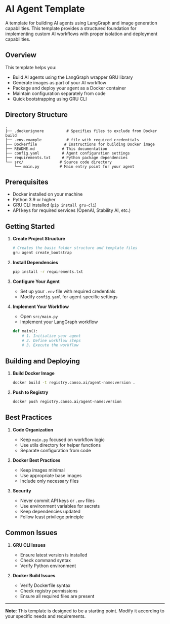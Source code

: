 # AI Agent Template

A template for building AI agents using LangGraph and image generation capabilities. This template provides a structured foundation for implementing custom AI workflows with proper isolation and deployment capabilities.

## Overview

This template helps you:
- Build AI agents using the LangGraph wrapper GRU library
- Generate images as part of your AI workflow
- Package and deploy your agent as a Docker container
- Maintain configuration separately from code
- Quick bootstrapping using GRU CLI

## Directory Structure

```
.
├── .dockerignore          # Specifies files to exclude from Docker build
├── .env.example           # file with required credentials
├── Dockerfile            # Instructions for building Docker image
├── README.md            # This documentation
├── config.yaml          # Agent configuration settings
├── requirements.txt     # Python package dependencies
└── src/                # Source code directory
    └── main.py         # Main entry point for your agent
```

## Prerequisites

- Docker installed on your machine
- Python 3.9 or higher
- GRU CLI installed (`pip install gru-cli`)
- API keys for required services (OpenAI, Stability AI, etc.)

## Getting Started

1. **Create Project Structure**
   ```bash
   # Creates the basic folder structure and template files
   gru agent create_bootstrap
   ```

2. **Install Dependencies**
   ```bash
   pip install -r requirements.txt
   ```

3. **Configure Your Agent**
   - Set up your `.env` file with required credentials
   - Modify `config.yaml` for agent-specific settings

4. **Implement Your Workflow**
   - Open `src/main.py`
   - Implement your LangGraph workflow
   ```python
   def main():
       # 1. Initialize your agent
       # 2. Define workflow steps
       # 3. Execute the workflow
   ```

## Building and Deploying

1. **Build Docker Image**
   ```bash
   docker build -t registry.canso.ai/agent-name:version .
   ```

2. **Push to Registry**
   ```bash
   docker push registry.canso.ai/agent-name:version
   ```

## Best Practices

1. **Code Organization**
   - Keep `main.py` focused on workflow logic
   - Use utils directory for helper functions
   - Separate configuration from code

2. **Docker Best Practices**
   - Keep images minimal
   - Use appropriate base images
   - Include only necessary files

3. **Security**
   - Never commit API keys or `.env` files
   - Use environment variables for secrets
   - Keep dependencies updated
   - Follow least privilege principle

## Common Issues

1. **GRU CLI Issues**
   - Ensure latest version is installed
   - Check command syntax
   - Verify Python environment

2. **Docker Build Issues**
   - Verify Dockerfile syntax
   - Check registry permissions
   - Ensure all required files are present

---

**Note**: This template is designed to be a starting point. Modify it according to your specific needs and requirements.
